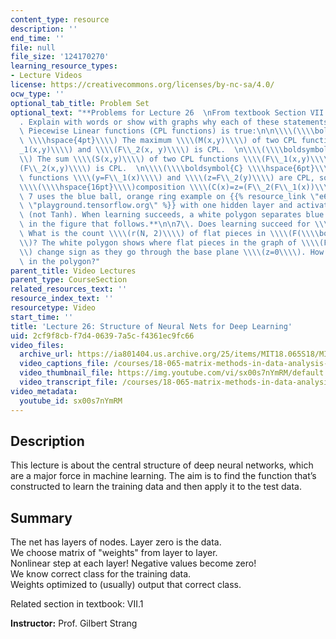 ```yaml
---
content_type: resource
description: ''
end_time: ''
file: null
file_size: '124170270'
learning_resource_types:
- Lecture Videos
license: https://creativecommons.org/licenses/by-nc-sa/4.0/
ocw_type: ''
optional_tab_title: Problem Set
optional_text: "**Problems for Lecture 26  \nFrom textbook Section VII.1**\n\n4\\\
  . Explain with words or show with graphs why each of these statements about Continuous\
  \ Piecewise Linear functions (CPL functions) is true:\n\n\\\\(\\\\boldsymbol{M}\
  \ \\\\hspace{4pt}\\\\) The maximum \\\\(M(x,y)\\\\) of two CPL functions \\\\(F\\\
  _1(x,y)\\\\) and \\\\(F\\_2(x, y)\\\\) is CPL.  \n\\\\(\\\\boldsymbol{S} \\\\hspace{6pt}\\\
  \\) The sum \\\\(S(x,y)\\\\) of two CPL functions \\\\(F\\_1(x,y)\\\\) and \\\\\
  (F\\_2(x,y)\\\\) is CPL.  \n\\\\(\\\\boldsymbol{C} \\\\hspace{6pt}\\\\) If the one-variable\
  \ functions \\\\(y=F\\_1(x)\\\\) and \\\\(z=F\\_2(y)\\\\) are CPL, so is the  \n\
  \\\\(\\\\hspace{16pt}\\\\)composition \\\\(C(x)=z=(F\\_2(F\\_1(x))\\\\)\n\n**Problem\
  \ 7 uses the blue ball, orange ring example on {{% resource_link \"e6c022d9-094d-4484-9dcf-2d7e6267ef54\"\
  \ \"playground.tensorflow.org\" %}} with one hidden layer and activation by ReLU\
  \ (not Tanh). When learning succeeds, a white polygon separates blue from orange\
  \ in the figure that follows.**\n\n7\\. Does learning succeed for \\\\(N=4\\\\)?\
  \ What is the count \\\\(r(N, 2)\\\\) of flat pieces in \\\\(F(\\\\boldsymbol{x})\\\
  \\)? The white polygon shows where flat pieces in the graph of \\\\(F(\\\\boldsymbol{x})\\\
  \\) change sign as they go through the base plane \\\\(z=0\\\\). How many sides\
  \ in the polygon?"
parent_title: Video Lectures
parent_type: CourseSection
related_resources_text: ''
resource_index_text: ''
resourcetype: Video
start_time: ''
title: 'Lecture 26: Structure of Neural Nets for Deep Learning'
uid: 2cf9f8cb-f7d4-0639-7a5c-f4361ec9fc66
video_files:
  archive_url: https://ia801404.us.archive.org/25/items/MIT18.065S18/MIT18_065S18_Lecture26_300k.mp4
  video_captions_file: /courses/18-065-matrix-methods-in-data-analysis-signal-processing-and-machine-learning-spring-2018/d776d03c1a5f55909ea338862b63bec8_sx00s7nYmRM.vtt
  video_thumbnail_file: https://img.youtube.com/vi/sx00s7nYmRM/default.jpg
  video_transcript_file: /courses/18-065-matrix-methods-in-data-analysis-signal-processing-and-machine-learning-spring-2018/a9535204dab31ed87499c11cd579c49d_sx00s7nYmRM.pdf
video_metadata:
  youtube_id: sx00s7nYmRM
---
```


**Description**
---------------

This lecture is about the central structure of deep neural networks, which are a major force in machine learning. The aim is to find the function that’s constructed to learn the training data and then apply it to the test data.

**Summary**
-----------

The net has layers of nodes. Layer zero is the data.  
We choose matrix of "weights" from layer to layer.  
Nonlinear step at each layer! Negative values become zero!  
We know correct class for the training data.  
Weights optimized to (usually) output that correct class.

Related section in textbook: VII.1

**Instructor:** Prof. Gilbert Strang

